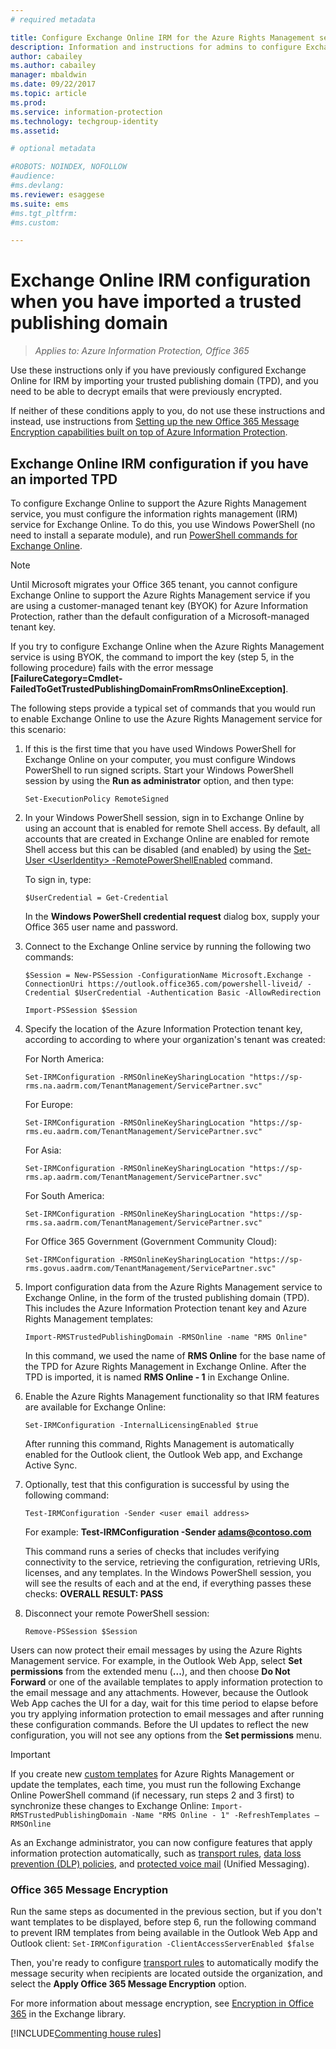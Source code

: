 ```yaml
---
# required metadata

title: Configure Exchange Online IRM for the Azure Rights Management service from Azure Information Protection 
description: Information and instructions for admins to configure Exchange Online for the Azure Rights Management service when the Office 365 tenant does not support the new capabilities in Office 365 Message Encryption. 
author: cabailey
ms.author: cabailey
manager: mbaldwin
ms.date: 09/22/2017
ms.topic: article
ms.prod:
ms.service: information-protection
ms.technology: techgroup-identity
ms.assetid: 

# optional metadata

#ROBOTS: NOINDEX, NOFOLLOW
#audience:
#ms.devlang:
ms.reviewer: esaggese
ms.suite: ems
#ms.tgt_pltfrm:
#ms.custom:

---
```


# Exchange Online IRM configuration when you have imported a trusted publishing domain

>*Applies to: Azure Information Protection, Office 365*

Use these instructions only if you have previously configured Exchange Online for IRM by importing your trusted publishing domain (TPD), and you need to be able to decrypt emails that were previously encrypted.

If neither of these conditions apply to you, do not use these instructions and instead, use instructions from [Setting up the new Office 365 Message Encryption capabilities built on top of Azure Information Protection](https://support.office.com/article/7ff0c040-b25c-4378-9904-b1b50210d00e).

## Exchange Online IRM configuration if you have an imported TPD

To configure Exchange Online to support the Azure Rights Management service, you must configure the information rights management (IRM) service for Exchange Online. To do this, you use Windows PowerShell (no need to install a separate module), and run [PowerShell commands for Exchange Online](https://technet.microsoft.com/library/jj200677.aspx).

> [!NOTE]
> Until Microsoft migrates your Office 365 tenant, you cannot configure Exchange Online to support the Azure Rights Management service if you are using a customer-managed tenant key (BYOK) for Azure Information Protection, rather than the default configuration of a Microsoft-managed tenant key. 
>
> If you try to configure Exchange Online when the Azure Rights Management service is using BYOK, the command to import the key (step 5, in the following procedure) fails with the error message **[FailureCategory=Cmdlet-FailedToGetTrustedPublishingDomainFromRmsOnlineException]**.

The following steps provide a typical set of commands that you would run to enable Exchange Online to use the Azure Rights Management service for this scenario:

1.  If this is the first time that you have used Windows PowerShell for Exchange Online on your computer, you must configure Windows PowerShell to run signed scripts. Start your Windows PowerShell session by using the **Run as administrator** option, and then type:

    ```
    Set-ExecutionPolicy RemoteSigned
    ```

2.  In your Windows PowerShell session, sign in to Exchange Online by using an account that is enabled for remote Shell access. By default, all accounts that are created in Exchange Online are enabled for remote Shell access but this can be disabled  (and enabled) by using the [Set-User &lt;UserIdentity&gt; -RemotePowerShellEnabled](https://technet.microsoft.com/library/jj984292%28v=exchg.160%29.aspx) command.

    To sign in, type:

    ```
    $UserCredential = Get-Credential
    ```
    In the **Windows PowerShell credential request** dialog box, supply your Office 365 user name and password.

3.  Connect to the Exchange Online service by running the following two commands:

    ```
    $Session = New-PSSession -ConfigurationName Microsoft.Exchange -ConnectionUri https://outlook.office365.com/powershell-liveid/ -Credential $UserCredential -Authentication Basic -AllowRedirection
    ```

    ```
    Import-PSSession $Session
    ```

4.  Specify the location of the Azure Information Protection tenant key, according to according to where your organization's tenant was created:

    For North America:

    ```
    Set-IRMConfiguration -RMSOnlineKeySharingLocation "https://sp-rms.na.aadrm.com/TenantManagement/ServicePartner.svc"
    ```
    For Europe:

    ```
    Set-IRMConfiguration -RMSOnlineKeySharingLocation "https://sp-rms.eu.aadrm.com/TenantManagement/ServicePartner.svc"
    ```
    For Asia:

    ```
    Set-IRMConfiguration -RMSOnlineKeySharingLocation "https://sp-rms.ap.aadrm.com/TenantManagement/ServicePartner.svc"
    ```
    For South America:

    ```
    Set-IRMConfiguration -RMSOnlineKeySharingLocation "https://sp-rms.sa.aadrm.com/TenantManagement/ServicePartner.svc"
    ```
    For Office 365 Government (Government Community Cloud):

    ```
    Set-IRMConfiguration -RMSOnlineKeySharingLocation "https://sp-rms.govus.aadrm.com/TenantManagement/ServicePartner.svc"
    ```

5.  Import configuration data from the Azure Rights Management service to Exchange Online, in the form of the trusted publishing domain (TPD). This includes the Azure Information Protection tenant key and Azure Rights Management templates:

    ```
    Import-RMSTrustedPublishingDomain -RMSOnline -name "RMS Online"
    ```
    In this command, we used the name of **RMS Online** for the base name of the TPD for Azure Rights Management in Exchange Online. After the TPD is imported, it is named **RMS Online - 1** in Exchange Online.

6.  Enable the Azure Rights Management functionality so that IRM features are available for Exchange Online:

    ```
    Set-IRMConfiguration -InternalLicensingEnabled $true
    ```
    After running this command, Rights Management is automatically enabled for the Outlook client, the Outlook Web app, and Exchange Active Sync.

7.  Optionally, test that this configuration is successful by using the following command:

    ```
    Test-IRMConfiguration -Sender <user email address>
    ```
    For example: **Test-IRMConfiguration -Sender  adams@contoso.com**

    This command runs a series of checks that includes verifying connectivity to the service, retrieving the configuration, retrieving URIs, licenses, and any templates. In the Windows PowerShell session, you will see the results of each and at the end, if everything passes these checks: **OVERALL RESULT: PASS**

8.  Disconnect your remote PowerShell session:

    ```
    Remove-PSSession $Session
    ```

Users can now protect their email messages by using the Azure Rights Management service. For example, in the Outlook Web App, select **Set permissions** from the extended menu (**...**), and then choose **Do Not Forward** or one of the available templates to apply information protection to the email message and any attachments. However, because the Outlook Web App caches the UI for a day, wait for this time period to elapse before you try applying information protection to email messages and after running these configuration commands. Before the UI updates to reflect the new configuration, you will not see any options from the **Set permissions** menu.

> [!IMPORTANT]
> If you create new [custom templates](configure-custom-templates.md) for Azure Rights Management or update the templates, each time, you must run the following Exchange Online PowerShell command (if necessary, run steps 2 and 3 first) to synchronize these changes to Exchange Online: `Import-RMSTrustedPublishingDomain -Name "RMS Online - 1" -RefreshTemplates –RMSOnline`

As an Exchange administrator, you can now configure features that apply information protection automatically, such as [transport rules](https://technet.microsoft.com/library/dd302432.aspx), [data loss prevention (DLP) policies](https://technet.microsoft.com/library/jj150527%28v=exchg.150%29.aspx), and [protected voice mail](https://technet.microsoft.com/library/dn198211%28v=exchg.150%29.aspx) (Unified Messaging).


### Office 365 Message Encryption
Run the same steps as documented in the previous section, but if you don't want templates to be displayed, before step 6, run the following command to prevent IRM templates from being available in the Outlook Web App and Outlook client: `Set-IRMConfiguration -ClientAccessServerEnabled $false`

Then, you're ready to configure [transport rules](https://technet.microsoft.com/library/dd302432.aspx) to automatically modify the message security when recipients are located outside the organization, and select the **Apply Office 365 Message Encryption** option.

For more information about message encryption, see [Encryption in Office 365](https://technet.microsoft.com/library/dn569286.aspx) in the Exchange library.


[!INCLUDE[Commenting house rules](../includes/houserules.md)]
